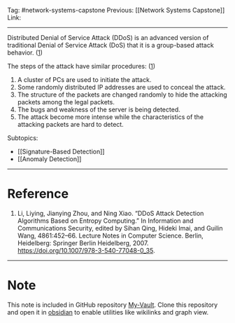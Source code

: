 Tag: #network-systems-capstone 
Previous: [[Network Systems Capstone]]
Link: 

---

Distributed Denial of Service Attack (DDoS) is an advanced version of traditional Denial of Service Attack (DoS) that it is a group-based attack behavior. (<u>1</u>)

The steps of the attack have similar procedures: (<u>1</u>)

1. A cluster of PCs are used to initiate the attack.
2. Some randomly distributed IP addresses are used to conceal the attack.
3. The structure of the packets are changed randomly to hide the attacking packets among the legal packets.
4. The bugs and weakness of the server is being detected.
5. The attack become more intense while the characteristics of the attacking packets are hard to detect.

Subtopics:

- [[Signature-Based Detection]]
- [[Anomaly Detection]]

---

# Reference

1. Li, Liying, Jianying Zhou, and Ning Xiao. “DDoS Attack Detection Algorithms Based on Entropy Computing.” In Information and Communications Security, edited by Sihan Qing, Hideki Imai, and Guilin Wang, 4861:452–66. Lecture Notes in Computer Science. Berlin, Heidelberg: Springer Berlin Heidelberg, 2007. https://doi.org/10.1007/978-3-540-77048-0_35.

---

# Note

This note is included in GitHub repository [My-Vault](https://github.com/LittleD3092/My-Vault.git). Clone this repository and open it in [obsidian](https://obsidian.md/) to enable utilities like wikilinks and graph view.